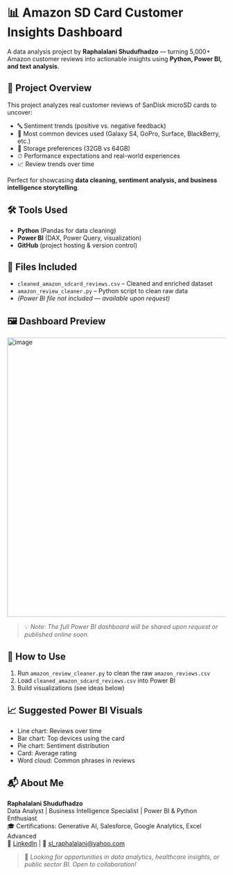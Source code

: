 # 📊 Amazon SD Card Customer Insights Dashboard

A data analysis project by **Raphalalani Shudufhadzo** — turning 5,000+ Amazon customer reviews into actionable insights using **Python, Power BI, and text analysis**.

## 🧩 Project Overview
This project analyzes real customer reviews of SanDisk microSD cards to uncover:
- 🔤 Sentiment trends (positive vs. negative feedback)
- 📱 Most common devices used (Galaxy S4, GoPro, Surface, BlackBerry, etc.)
- 💾 Storage preferences (32GB vs 64GB)
- ⏱ Performance expectations and real-world experiences
- 📈 Review trends over time

Perfect for showcasing **data cleaning, sentiment analysis, and business intelligence storytelling**.

## 🛠 Tools Used
- **Python** (Pandas for data cleaning)
- **Power BI** (DAX, Power Query, visualization)
- **GitHub** (project hosting & version control)

## 📁 Files Included
- `cleaned_amazon_sdcard_reviews.csv` – Cleaned and enriched dataset
- `amazon_review_cleaner.py` – Python script to clean raw data
- *(Power BI file not included — available upon request)*

## 🖼 Dashboard Preview
<img width="1152" height="643" alt="image" src="https://github.com/user-attachments/assets/f1b2c759-c714-4b40-9b55-e56b12ab37c3" />


> 💡 *Note: The full Power BI dashboard will be shared upon request or published online soon.*

## 🚀 How to Use
1. Run `amazon_review_cleaner.py` to clean the raw `amazon_reviews.csv`
2. Load `cleaned_amazon_sdcard_reviews.csv` into Power BI
3. Build visualizations (see ideas below)

## 📈 Suggested Power BI Visuals
- Line chart: Reviews over time
- Bar chart: Top devices using the card
- Pie chart: Sentiment distribution
- Card: Average rating
- Word cloud: Common phrases in reviews

## 📬 About Me
**Raphalalani Shudufhadzo**  
Data Analyst | Business Intelligence Specialist | Power BI & Python Enthusiast  
🎓 Certifications: Generative AI, Salesforce, Google Analytics, Excel Advanced  
🔗 [LinkedIn](https://linkedin.com/in/shudufhadzo-raphalalani) | 📧 sl_raphalalani@yahoo.com

> 💬 *Looking for opportunities in data analytics, healthcare insights, or public sector BI. Open to collaboration!*
